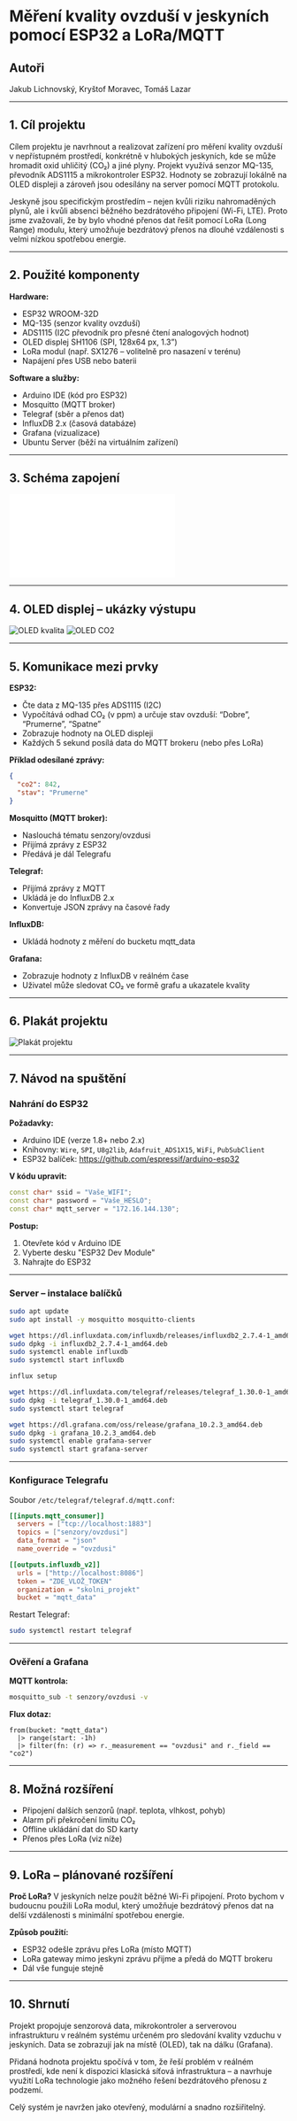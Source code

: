 
# Měření kvality ovzduší v jeskyních pomocí ESP32 a LoRa/MQTT

## Autoři
Jakub Lichnovský, Kryštof Moravec, Tomáš Lazar

---

## 1. Cíl projektu
Cílem projektu je navrhnout a realizovat zařízení pro měření kvality ovzduší v nepřístupném prostředí, konkrétně v hlubokých jeskyních, kde se může hromadit oxid uhličitý (CO₂) a jiné plyny. Projekt využívá senzor MQ-135, převodník ADS1115 a mikrokontroler ESP32. Hodnoty se zobrazují lokálně na OLED displeji a zároveň jsou odesílány na server pomocí MQTT protokolu.

Jeskyně jsou specifickým prostředím – nejen kvůli riziku nahromaděných plynů, ale i kvůli absenci běžného bezdrátového připojení (Wi-Fi, LTE). Proto jsme zvažovali, že by bylo vhodné přenos dat řešit pomocí LoRa (Long Range) modulu, který umožňuje bezdrátový přenos na dlouhé vzdálenosti s velmi nízkou spotřebou energie.

---

## 2. Použité komponenty

**Hardware:**
- ESP32 WROOM-32D
- MQ-135 (senzor kvality ovzduší)
- ADS1115 (I2C převodník pro přesné čtení analogových hodnot)
- OLED displej SH1106 (SPI, 128x64 px, 1.3”)
- LoRa modul (např. SX1276 – volitelně pro nasazení v terénu)
- Napájení přes USB nebo baterii

**Software a služby:**
- Arduino IDE (kód pro ESP32)
- Mosquitto (MQTT broker)
- Telegraf (sběr a přenos dat)
- InfluxDB 2.x (časová databáze)
- Grafana (vizualizace)
- Ubuntu Server (běží na virtuálním zařízení)

---

## 3. Schéma zapojení

![Schéma zapojení](schema.md)

---

## 4. OLED displej – ukázky výstupu

![OLED kvalita](images/IMG_6700.jpeg)
![OLED CO2](images/IMG_6701.jpeg)

---

## 5. Komunikace mezi prvky

**ESP32:**
- Čte data z MQ-135 přes ADS1115 (I2C)
- Vypočítává odhad CO₂ (v ppm) a určuje stav ovzduší: “Dobre”, “Prumerne”, “Spatne”
- Zobrazuje hodnoty na OLED displeji
- Každých 5 sekund posílá data do MQTT brokeru (nebo přes LoRa)

**Příklad odesílané zprávy:**
```json
{
  "co2": 842,
  "stav": "Prumerne"
}
```

**Mosquitto (MQTT broker):**
- Naslouchá tématu senzory/ovzdusi
- Přijímá zprávy z ESP32
- Předává je dál Telegrafu

**Telegraf:**
- Přijímá zprávy z MQTT
- Ukládá je do InfluxDB 2.x
- Konvertuje JSON zprávy na časové řady

**InfluxDB:**
- Ukládá hodnoty z měření do bucketu mqtt_data

**Grafana:**
- Zobrazuje hodnoty z InfluxDB v reálném čase
- Uživatel může sledovat CO₂ ve formě grafu a ukazatele kvality

---

## 6. Plakát projektu

![Plakát projektu](images/F7DC485F-09BB-440B-AF06-2DACB5608FFC.png)

---

## 7. Návod na spuštění

### Nahrání do ESP32
**Požadavky:**
- Arduino IDE (verze 1.8+ nebo 2.x)
- Knihovny: `Wire`, `SPI`, `U8g2lib`, `Adafruit_ADS1X15`, `WiFi`, `PubSubClient`
- ESP32 balíček: https://github.com/espressif/arduino-esp32

**V kódu upravit:**
```cpp
const char* ssid = "Vaše_WIFI";
const char* password = "Vaše_HESLO";
const char* mqtt_server = "172.16.144.130";
```

**Postup:**
1. Otevřete kód v Arduino IDE
2. Vyberte desku "ESP32 Dev Module"
3. Nahrajte do ESP32

---

### Server – instalace balíčků
```bash
sudo apt update
sudo apt install -y mosquitto mosquitto-clients

wget https://dl.influxdata.com/influxdb/releases/influxdb2_2.7.4-1_amd64.deb
sudo dpkg -i influxdb2_2.7.4-1_amd64.deb
sudo systemctl enable influxdb
sudo systemctl start influxdb

influx setup

wget https://dl.influxdata.com/telegraf/releases/telegraf_1.30.0-1_amd64.deb
sudo dpkg -i telegraf_1.30.0-1_amd64.deb
sudo systemctl start telegraf

wget https://dl.grafana.com/oss/release/grafana_10.2.3_amd64.deb
sudo dpkg -i grafana_10.2.3_amd64.deb
sudo systemctl enable grafana-server
sudo systemctl start grafana-server
```

---

### Konfigurace Telegrafu
Soubor `/etc/telegraf/telegraf.d/mqtt.conf`:
```toml
[[inputs.mqtt_consumer]]
  servers = ["tcp://localhost:1883"]
  topics = ["senzory/ovzdusi"]
  data_format = "json"
  name_override = "ovzdusi"

[[outputs.influxdb_v2]]
  urls = ["http://localhost:8086"]
  token = "ZDE_VLOŽ_TOKEN"
  organization = "skolni_projekt"
  bucket = "mqtt_data"
```

Restart Telegraf:
```bash
sudo systemctl restart telegraf
```

---

### Ověření a Grafana

**MQTT kontrola:**
```bash
mosquitto_sub -t senzory/ovzdusi -v
```

**Flux dotaz:**
```flux
from(bucket: "mqtt_data")
  |> range(start: -1h)
  |> filter(fn: (r) => r._measurement == "ovzdusi" and r._field == "co2")
```

---

## 8. Možná rozšíření
- Připojení dalších senzorů (např. teplota, vlhkost, pohyb)
- Alarm při překročení limitu CO₂
- Offline ukládání dat do SD karty
- Přenos přes LoRa (viz níže)

---

## 9. LoRa – plánované rozšíření

**Proč LoRa?**
V jeskyních nelze použít běžné Wi-Fi připojení. Proto bychom v budoucnu použili LoRa modul, který umožňuje bezdrátový přenos dat na delší vzdálenosti s minimální spotřebou energie.

**Způsob použití:**
- ESP32 odešle zprávu přes LoRa (místo MQTT)
- LoRa gateway mimo jeskyni zprávu přijme a předá do MQTT brokeru
- Dál vše funguje stejně

---

## 10. Shrnutí

Projekt propojuje senzorová data, mikrokontroler a serverovou infrastrukturu v reálném systému určeném pro sledování kvality vzduchu v jeskyních. Data se zobrazují jak na místě (OLED), tak na dálku (Grafana).

Přidaná hodnota projektu spočívá v tom, že řeší problém v reálném prostředí, kde není k dispozici klasická síťová infrastruktura – a navrhuje využití LoRa technologie jako možného řešení bezdrátového přenosu z podzemí.

Celý systém je navržen jako otevřený, modulární a snadno rozšiřitelný.
